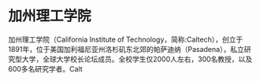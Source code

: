# 加州理工学院

加州理工学院（California Institute of Technology，简称:Caltech），创立于1891年，位于美国加利福尼亚州洛杉矶东北郊的帕萨迪纳（Pasadena），私立研究型大学，全球大学校长论坛成员。全校学生仅2000人左右，300名教授，以及600多名研究学者。Calt